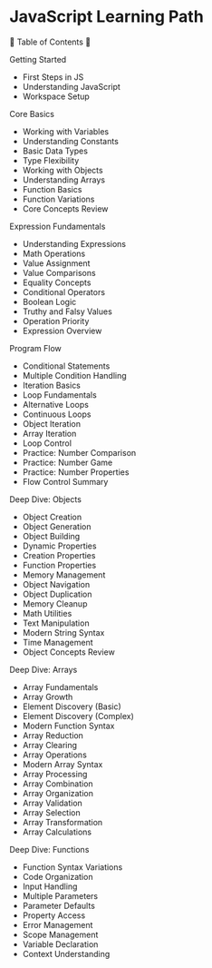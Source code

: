 # JavaScript Learning Path

🌟 Table of Contents 🌟

Getting Started
- First Steps in JS
- Understanding JavaScript
- Workspace Setup

Core Basics
- Working with Variables
- Understanding Constants
- Basic Data Types
- Type Flexibility
- Working with Objects
- Understanding Arrays
- Function Basics
- Function Variations
- Core Concepts Review

Expression Fundamentals
- Understanding Expressions
- Math Operations
- Value Assignment
- Value Comparisons
- Equality Concepts
- Conditional Operators
- Boolean Logic
- Truthy and Falsy Values
- Operation Priority
- Expression Overview

Program Flow
- Conditional Statements
- Multiple Condition Handling
- Iteration Basics
- Loop Fundamentals
- Alternative Loops
- Continuous Loops
- Object Iteration
- Array Iteration
- Loop Control
- Practice: Number Comparison
- Practice: Number Game
- Practice: Number Properties
- Flow Control Summary

Deep Dive: Objects
- Object Creation
- Object Generation
- Object Building
- Dynamic Properties
- Creation Properties
- Function Properties
- Memory Management
- Object Navigation
- Object Duplication
- Memory Cleanup
- Math Utilities
- Text Manipulation
- Modern String Syntax
- Time Management
- Object Concepts Review

Deep Dive: Arrays
- Array Fundamentals
- Array Growth
- Element Discovery (Basic)
- Element Discovery (Complex)
- Modern Function Syntax
- Array Reduction
- Array Clearing
- Array Operations
- Modern Array Syntax
- Array Processing
- Array Combination
- Array Organization
- Array Validation
- Array Selection
- Array Transformation
- Array Calculations

Deep Dive: Functions
- Function Syntax Variations
- Code Organization
- Input Handling
- Multiple Parameters
- Parameter Defaults
- Property Access
- Error Management
- Scope Management
- Variable Declaration
- Context Understanding
